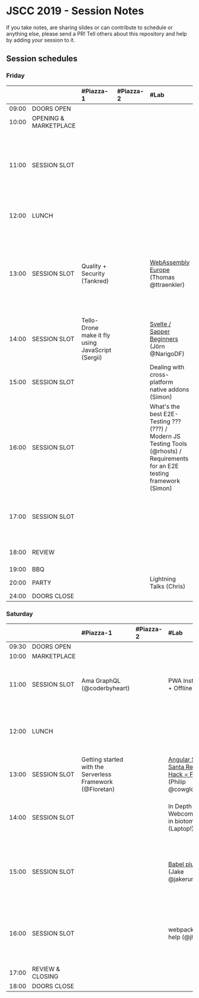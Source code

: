 # JSCC 2019 - Session Notes

If you take notes, are sharing slides or can contribute to schedule or anything
else, please send a PR! Tell others about this repository and help by adding
your session to it.

## Session schedules

### Friday

|       |                       | #Piazza-1                                         | #Piazza-2 | #Lab                                                                                                                          | #Workshop                                                                                                                                                   | #Meeting                                                                                                  | #Telko-1                                                             | #Blue                                                                                         | #Senf | Somewhere else                                                                                                                                                                                        |
| :---- | :-------------------- | :------------------------------------------------ | :-------- | :---------------------------------------------------------------------------------------------------------------------------- | :---------------------------------------------------------------------------------------------------------------------------------------------------------- | :-------------------------------------------------------------------------------------------------------- | :------------------------------------------------------------------- | :-------------------------------------------------------------------------------------------- | :---- | :---------------------------------------------------------------------------------------------------------------------------------------------------------------------------------------------------- |
| 09:00 | DOORS OPEN            |                                                   |           |                                                                                                                               |                                                                                                                                                             |                                                                                                           |                                                                      |                                                                                               |       |                                                                                                                                                                                                       |
| 10:00 | OPENING & MARKETPLACE |                                                   |           |                                                                                                                               |                                                                                                                                                             |                                                                                                           |                                                                      |                                                                                               |       |                                                                                                                                                                                                       |
| 11:00 | SESSION SLOT          |                                                   |           |                                                                                                                               | [Speed Tooling (???) / Monitor Web Performance](./monitor-web-performance/README.md) (Tsvetan)<br />- window.performance<br />- data w/reaction<br />- Beacons handling<br />- and ??? (Basic run) | MunichSchool TDD (Daniel)                                                                                 | Building TS, Node.js training expectations / must have topics (Oleg) | INTRO React Hooks [Slides](https://martinlechner1.github.io/react-hooks-talk/) (Martin)       |       |                                                                                                                                                                                                       |
| 12:00 | LUNCH                 |                                                   |           |                                                                                                                               |                                                                                                                                                             | [jskatas.org Where should it go? Input wanted (@wolframkriesing)](./jskatas.org/README.md)                |                                                                      |                                                                                               |       | [Learn to collaborate](./learn-to-collaborate/README.md) -> outside (@coderbyheart)                                                                                                                   |
| 13:00 | SESSION SLOT          | Quality + Security (Tankred)                      |           | [WebAssembly Europe](./webassembly.eu/README.md) (Thomas @ttraenkler)                                                         | Creative Coding Session<br/>- max 10ppl<br/>- pls bring laptop (Manuel)                                                                                     |                                                                                                           | Whitelabel JS Apps (Rebrand / User) (Deniz)                          | Reason(ML)able Programming (3 Wishes) (Marco)                                                 |       | [Hiring Tech Interviews](./interviews-and-hiring/README.md) -> ??? (Sergii)<br />Creating + maintaining open source / Open Source Collaboration for sign language learning games? -> ??? (???, Agnes) |
| 14:00 | SESSION SLOT          | Tello-Drone make it fly using JavaScript (Sergii) |           | [Svelte / Sapper Beginners](./svelte-sapper/README.md) (Jörn @NarigoDF)                                                       | ProBot GitHub / GitLab Automation (@meaku)                                                                                                                  | [Elm](./elm/README.md) (Andy)<br/>- with funtional Programming<br/>- property based testing<br/>- and Vim |                                                                      | Freelancing (Jeff)                                                                            |       | University vs. practical training -> Baseball Court (Karl)                                                                                                                                            |
| 15:00 | SESSION SLOT          |                                                   |           | Dealing with cross-platform native addons (Simon)                                                                             | [Micro Frontend](./microfrontends/README.md) (Andi)                                                                                                         | Help me write functional controllers io-ts + fp-ts #Typescript (@coderbyheart)                            |                                                                      | Cross Platform Dev with Flutter and Dart (@Sven)                                              |       | Morning Kata w/ discussion on how #Practice #TDD -> at the BBQ (@wolframkriesing)                                                                                                                     |
| 16:00 | SESSION SLOT          |                                                   |           | What's the best E2E-Testing ??? (???) / Modern JS Testing Tools (@rhosts) / Requirements for an E2E testing framework (Simon) |                                                                                                                                                             | Webcomponents (Marc)                                                                                      |                                                                      |                                                                                               |       |                                                                                                                                                                                                       |
| 17:00 | SESSION SLOT          |                                                   |           |                                                                                                                               | JAMSTACK Static Site Bundler #Gatsby (Robert)                                                                                                               | Publishing packages to #npm and alternatives (@coderbyheart) / no transpile (Wolfram)                     |                                                                      | [Web Architectures](./web-architectures/README.md) collection & comparison (Marco + Brigitte) |       |                                                                                                                                                                                                       |
| 18:00 | REVIEW                |                                                   |           |                                                                                                                               |                                                                                                                                                             |                                                                                                           |                                                                      |                                                                                               |       | 50yrs moon creative coding w. p5js / pixi.js (Andi)                                                                                                                                                   |
| 19:00 | BBQ                   |                                                   |           |                                                                                                                               |                                                                                                                                                             |                                                                                                           |                                                                      |                                                                                               |       |                                                                                                                                                                                                       |
| 20:00 | PARTY                 |                                                   |           | Lightning Talks (Chris)                                                                                                       |                                                                                                                                                             |                                                                                                           |                                                                      |                                                                                               |       |                                                                                                                                                                                                       |
| 24:00 | DOORS CLOSE           |                                                   |           |                                                                                                                               |                                                                                                                                                             |                                                                                                           |                                                                      |                                                                                               |       |                                                                                                                                                                                                       |

### Saturday

|       |                  | #Piazza-1                                                 | #Piazza-2 | #Lab                                                                                     | #Workshop                                                                                                            | #Meeting                                                                      | #Telko-1                                                 | #Blue                                                                         | #Senf                                                                           | Somewhere else                             |
| :---- | :--------------- | :-------------------------------------------------------- | :-------- | :--------------------------------------------------------------------------------------- | :------------------------------------------------------------------------------------------------------------------- | :---------------------------------------------------------------------------- | :------------------------------------------------------- | :---------------------------------------------------------------------------- | :------------------------------------------------------------------------------ | :----------------------------------------- |
| 09:30 | DOORS OPEN       |                                                           |           |                                                                                          |                                                                                                                      |                                                                               |                                                          |                                                                               |                                                                                 |                                            |
| 10:00 | MARKETPLACE      |                                                           |           |                                                                                          |                                                                                                                      |                                                                               |                                                          |                                                                               |                                                                                 |                                            |
| 11:00 | SESSION SLOT     | Ama GraphQL (@coderbyheart)                               |           | PWA Installable + Offline (Philip)                                                       |                                                                                                                      | [Elm Workshop](./elm/README.md) (Jonathan)                                    |                                                          | Build a CLI (Laptop!) (Marc)                                                  | Web Architectures cont..... (ungelöst) (Brigitte / Marco)                       | Passion for coffee (at CafeBar) (Carsten)  |
| 12:00 | LUNCH            |                                                           |           |                                                                                          |                                                                                                                      | Hexagonal Architecture Show+Tell #Backend #TypeScript (@coderbyheart)         |                                                          | TDD for kids (talk) (@wolframkriesing)                                        |                                                                                 |                                            |
| 13:00 | SESSION SLOT     | Getting started with the Serverless Framework (@Floretan) |           | [Angular Secret Santa Refactor / Hack = Fun](./secret-santa/README.md) (Philip @cowglow) | React Global State with Hooks & context (Debbi)                                                                      | Bluetooth in the browser (Patrick)                                            |                                                          | [MunichSchool TDD Mob Session](./munich-school-tdd/README.md) (@davidvoelkel) | Recruiting Pt. 2 - the candidate (Sebastian)                                    |                                            |
| 14:00 | SESSION SLOT     |                                                           |           | In Depth Webcomponents in biotome (Laptop!) (Marc)                                       | [What we learned about testing in writing 5000+ tests - Jest+Karma+Angular](./angular-testing/README.md) (Christian) | Creative Coding Session (Manuel)<br />- max 10 ppl<br />- please bring Laptop |                                                          | NestJS (Daniel @HilpoltsteinerD)                                              |                                                                                 |                                            |
| 15:00 | SESSION SLOT     |                                                           |           | [Babel plugins](./babel-plugins/README.md) (Jake @jakerunzer)                            | Gatsby (JamStack) - Jscc Website - (Daniel / Robert)                                                                 | Writing a technical Book (ML) and using some TDD (Lars)                       |                                                          | Dev env reproducible linux OS Nixos (???)                                     | Organising Front-End Components (specific? generic? size? purpose?) (Sebastian) | Learning and teaching programming (Philip) |
| 16:00 | SESSION SLOT     |                                                           |           | webpack config help (@jhnns)                                                             | Keybindings tips and tricks you may not know (any editor) (???)                                                      | Deno Try-out (Jörn @NarigoDF)                                                 | Building a Spotify App based on GraphQL -> Rest (Robert) | [TDD your docker container](./docker-tdd/README.md) (@wolframkriesing)        |                                                                                 |                                            |
| 17:00 | REVIEW & CLOSING |                                                           |           |                                                                                          |                                                                                                                      |                                                                               |                                                          |                                                                               |                                                                                 |                                            |
| 18:00 | DOORS CLOSE      |                                                           |           |                                                                                          |                                                                                                                      |                                                                               |                                                          |                                                                               |                                                                                 |                                            |
